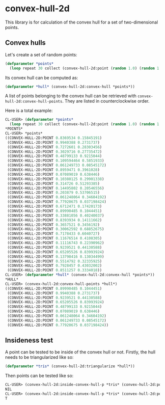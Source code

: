 convex-hull-2d
=============
This library is for calculation of the convex hull for a set of two-dimensional
points.

Convex hulls
------------

Let's create a set of random points:

``` lisp
(defparameter *points*
  (loop repeat 30 collect (convex-hull-2d:point (random 1.0) (random 1.0))))
```

Its convex hull can be computed as:

``` lisp
(defparameter *hull* (convex-hull-2d:convex-hull *points*))
```

A list of points belonging to the convex hull can be retrieved with
`convex-hull-2d:convex-hull-points`. They are listed in counterclockwise order.

Here is a total example:

``` lisp
CL-USER> (defparameter *points*
  (loop repeat 30 collect (convex-hull-2d:point (random 1.0) (random 1.0))))
*POINTS*
CL-USER> *points*
((CONVEX-HULL-2D:POINT 0.8369534 0.15845191)
 (CONVEX-HULL-2D:POINT 0.9940388 0.2731737)
 (CONVEX-HULL-2D:POINT 0.7272601 0.28303456)
 (CONVEX-HULL-2D:POINT 0.3029716 0.27735472)
 (CONVEX-HULL-2D:POINT 0.48799133 0.9215044)
 (CONVEX-HULL-2D:POINT 0.109594464 0.5851933)
 (CONVEX-HULL-2D:POINT 0.061249733 0.08545172)
 (CONVEX-HULL-2D:POINT 0.8959471 0.3961028)
 (CONVEX-HULL-2D:POINT 0.07089019 0.638446)
 (CONVEX-HULL-2D:POINT 0.10380125 0.29901338)
 (CONVEX-HULL-2D:POINT 0.314726 0.51293385)
 (CONVEX-HULL-2D:POINT 0.14495802 0.20546556)
 (CONVEX-HULL-2D:POINT 0.203879 0.53706515)
 (CONVEX-HULL-2D:POINT 0.061248064 0.34604192)
 (CONVEX-HULL-2D:POINT 0.77920675 0.037198424)
 (CONVEX-HULL-2D:POINT 0.6712471 0.17420173)
 (CONVEX-HULL-2D:POINT 0.89990485 0.1044451)
 (CONVEX-HULL-2D:POINT 0.33881056 0.40240037)
 (CONVEX-HULL-2D:POINT 0.8393934 0.14111662)
 (CONVEX-HULL-2D:POINT 0.3657521 0.3456192)
 (CONVEX-HULL-2D:POINT 0.30062592 0.68852675)
 (CONVEX-HULL-2D:POINT 0.7178433 0.6040727)
 (CONVEX-HULL-2D:POINT 0.11676514 0.4108305)
 (CONVEX-HULL-2D:POINT 0.11116743 0.22390962)
 (CONVEX-HULL-2D:POINT 0.9239521 0.44130588)
 (CONVEX-HULL-2D:POINT 0.65205526 0.83993924)
 (CONVEX-HULL-2D:POINT 0.13798416 0.13034499)
 (CONVEX-HULL-2D:POINT 0.5514792 0.32335925)
 (CONVEX-HULL-2D:POINT 0.7928457 0.43032002)
 (CONVEX-HULL-2D:POINT 0.8511257 0.3334018))
CL-USER> (defparameter *hull* (convex-hull-2d:convex-hull *points*))
*HULL*
CL-USER> (convex-hull-2d:convex-hull-points *hull*)
((CONVEX-HULL-2D:POINT 0.89990485 0.1044451)
 (CONVEX-HULL-2D:POINT 0.9940388 0.2731737)
 (CONVEX-HULL-2D:POINT 0.9239521 0.44130588)
 (CONVEX-HULL-2D:POINT 0.65205526 0.83993924)
 (CONVEX-HULL-2D:POINT 0.48799133 0.9215044)
 (CONVEX-HULL-2D:POINT 0.07089019 0.638446)
 (CONVEX-HULL-2D:POINT 0.061248064 0.34604192)
 (CONVEX-HULL-2D:POINT 0.061249733 0.08545172)
 (CONVEX-HULL-2D:POINT 0.77920675 0.037198424))
```

Insideness test
---------------

A point can be tested to be inside of the convex hull or not. Firstly, the hull
needs to be triangularized like so:

``` lisp
(defparameter *tris* (convex-hull-2d:triangularize *hull*))
```

Then points can be tested like so:

``` lisp
CL-USER> (convex-hull-2d:inside-convex-hull-p *tris* (convex-hull-2d:point 0.2 0.05))
NIL
CL-USER> (convex-hull-2d:inside-convex-hull-p *tris* (convex-hull-2d:point 0.3 0.1))
T
```
